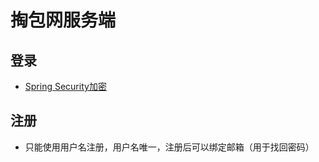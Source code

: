 # 掏包网服务端

## 登录
- [Spring Security加密](https://blog.csdn.net/pyycsd/article/details/102803132?utm_medium=distribute.pc_relevant.none-task-blog-title-6&spm=1001.2101.3001.4242)
## 注册
- 只能使用用户名注册，用户名唯一，注册后可以绑定邮箱（用于找回密码）